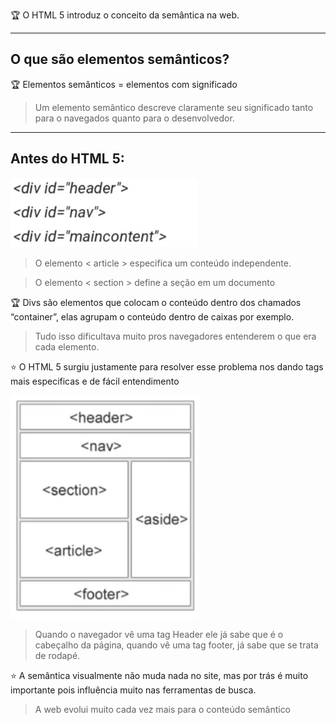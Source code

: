 
🏆 O HTML 5 introduz o conceito da semântica na web.


---

## O que são elementos semânticos?

🏆 Elementos semânticos = elementos com significado

> Um elemento semântico descreve claramente seu significado tanto para o navegados quanto para o desenvolvedor.
> 


---

## Antes do HTML 5:

<img src=https://github.com/ViniciusSXavier999/Assets/blob/main/P%C3%B3sGradua%C3%A7%C3%A3o/antesdoHTML5.png width="300"/>

> O elemento < article > especifica um conteúdo independente.
> 

> O elemento < section > define a seção em um documento
> 


🏆 Divs são elementos que colocam o conteúdo dentro dos chamados “container”, elas agrupam o conteúdo dentro de caixas por exemplo.



> Tudo isso dificultava muito pros navegadores entenderem o que era cada elemento.
> 

⭐ O HTML 5 surgiu justamente para resolver esse problema nos dando tags mais especificas e de fácil entendimento

<img src=https://github.com/ViniciusSXavier999/Assets/blob/main/P%C3%B3sGradua%C3%A7%C3%A3o/HTML5.png width="300" /> 

> Quando o navegador vê uma tag Header ele já sabe que é o cabeçalho da página, quando vê uma tag footer, já sabe que se trata de rodapé.
> 

⭐ A semântica visualmente não muda nada no site, mas por trás é muito importante pois influência muito nas ferramentas de busca.



> A web evolui muito cada vez mais para o conteúdo semântico
>